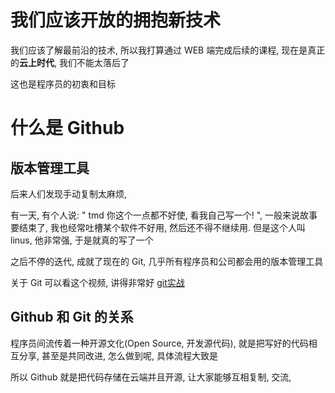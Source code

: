 # 我们应该开放的拥抱新技术

我们应该了解最前沿的技术, 所以我打算通过 WEB 端完成后续的课程, 现在是真正的**云上时代**, 我们不能太落后了

这也是程序员的初衷和目标

# 什么是 Github

## 版本管理工具

后来人们发现手动复制太麻烦, 

有一天, 有个人说: " tmd 你这个一点都不好使, 看我自己写一个! ", 一般来说故事要结束了, 我也经常吐槽某个软件不好用, 然后还不得不继续用. 但是这个人叫 linus, 他非常强, 于是就真的写了一个

之后不停的迭代, 成就了现在的 Git, 几乎所有程序员和公司都会用的版本管理工具

关于 Git 可以看这个视频, 讲得非常好 [git实战](https://www.bilibili.com/video/BV1TD4y147V6?p=1&vd_source=3c1e53cae9bef4055b3b5ef9a34c8445)

## Github 和 Git 的关系

程序员间流传着一种开源文化(Open Source, 开发源代码), 就是把写好的代码相互分享, 甚至是共同改进, 怎么做到呢, 具体流程大致是

所以 Github 就是把代码存储在云端并且开源, 让大家能够互相复制, 交流, 